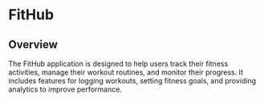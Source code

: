 # FitHub

## Overview

The FitHub application is designed to help users track their fitness activities, manage their workout routines, and monitor their progress. It includes features for logging workouts, setting fitness goals, and providing analytics to improve performance.